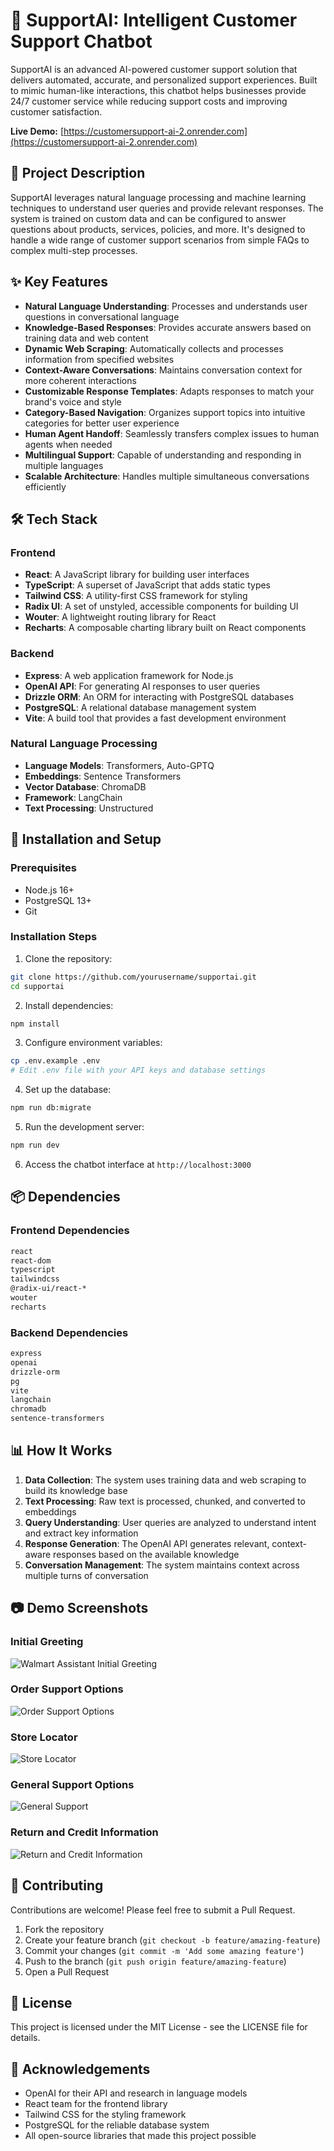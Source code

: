 # 🤖 SupportAI: Intelligent Customer Support Chatbot

SupportAI is an advanced AI-powered customer support solution that delivers automated, accurate, and personalized support experiences. Built to mimic human-like interactions, this chatbot helps businesses provide 24/7 customer service while reducing support costs and improving customer satisfaction.

**Live Demo:** [https://customersupport-ai-2.onrender.com](https://customersupport-ai-2.onrender.com)

## 📝 Project Description

SupportAI leverages natural language processing and machine learning techniques to understand user queries and provide relevant responses. The system is trained on custom data and can be configured to answer questions about products, services, policies, and more. It's designed to handle a wide range of customer support scenarios from simple FAQs to complex multi-step processes.

## ✨ Key Features

- **Natural Language Understanding**: Processes and understands user questions in conversational language
- **Knowledge-Based Responses**: Provides accurate answers based on training data and web content
- **Dynamic Web Scraping**: Automatically collects and processes information from specified websites
- **Context-Aware Conversations**: Maintains conversation context for more coherent interactions
- **Customizable Response Templates**: Adapts responses to match your brand's voice and style
- **Category-Based Navigation**: Organizes support topics into intuitive categories for better user experience
- **Human Agent Handoff**: Seamlessly transfers complex issues to human agents when needed
- **Multilingual Support**: Capable of understanding and responding in multiple languages
- **Scalable Architecture**: Handles multiple simultaneous conversations efficiently

## 🛠️ Tech Stack

### Frontend
- **React**: A JavaScript library for building user interfaces
- **TypeScript**: A superset of JavaScript that adds static types
- **Tailwind CSS**: A utility-first CSS framework for styling
- **Radix UI**: A set of unstyled, accessible components for building UI
- **Wouter**: A lightweight routing library for React
- **Recharts**: A composable charting library built on React components

### Backend
- **Express**: A web application framework for Node.js
- **OpenAI API**: For generating AI responses to user queries
- **Drizzle ORM**: An ORM for interacting with PostgreSQL databases
- **PostgreSQL**: A relational database management system
- **Vite**: A build tool that provides a fast development environment

### Natural Language Processing
- **Language Models**: Transformers, Auto-GPTQ
- **Embeddings**: Sentence Transformers
- **Vector Database**: ChromaDB
- **Framework**: LangChain
- **Text Processing**: Unstructured

## 🚀 Installation and Setup

### Prerequisites
- Node.js 16+
- PostgreSQL 13+
- Git

### Installation Steps

1. Clone the repository:
```bash
git clone https://github.com/yourusername/supportai.git
cd supportai
```

2. Install dependencies:
```bash
npm install
```

3. Configure environment variables:
```bash
cp .env.example .env
# Edit .env file with your API keys and database settings
```

4. Set up the database:
```bash
npm run db:migrate
```

5. Run the development server:
```bash
npm run dev
```

6. Access the chatbot interface at `http://localhost:3000`

## 📦 Dependencies

### Frontend Dependencies
```bash
react
react-dom
typescript
tailwindcss
@radix-ui/react-*
wouter
recharts
```

### Backend Dependencies
```bash
express
openai
drizzle-orm
pg
vite
langchain
chromadb
sentence-transformers
```

## 📊 How It Works

1. **Data Collection**: The system uses training data and web scraping to build its knowledge base
2. **Text Processing**: Raw text is processed, chunked, and converted to embeddings
3. **Query Understanding**: User queries are analyzed to understand intent and extract key information
4. **Response Generation**: The OpenAI API generates relevant, context-aware responses based on the available knowledge
5. **Conversation Management**: The system maintains context across multiple turns of conversation

## 📷 Demo Screenshots

### Initial Greeting
![Walmart Assistant Initial Greeting](https://i.imgur.com/demo1.jpg)

### Order Support Options
![Order Support Options](https://i.imgur.com/demo2.jpg)

### Store Locator
![Store Locator](https://i.imgur.com/demo3.jpg)

### General Support Options
![General Support](https://i.imgur.com/demo4.jpg)

### Return and Credit Information
![Return and Credit Information](https://i.imgur.com/demo5.jpg)

## 🤝 Contributing

Contributions are welcome! Please feel free to submit a Pull Request.

1. Fork the repository
2. Create your feature branch (`git checkout -b feature/amazing-feature`)
3. Commit your changes (`git commit -m 'Add some amazing feature'`)
4. Push to the branch (`git push origin feature/amazing-feature`)
5. Open a Pull Request

## 📄 License

This project is licensed under the MIT License - see the LICENSE file for details.

## 🙏 Acknowledgements

- OpenAI for their API and research in language models
- React team for the frontend library
- Tailwind CSS for the styling framework
- PostgreSQL for the reliable database system
- All open-source libraries that made this project possible
